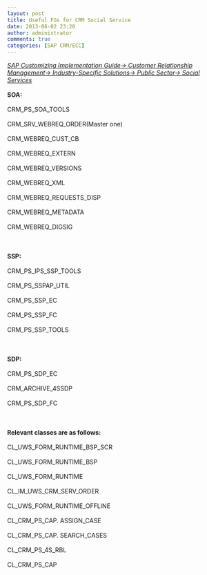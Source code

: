 ```yaml
---
layout: post
title: Useful FGs for CRM Social Service
date: 2013-06-02 23:20
author: administrator
comments: true
categories: [SAP CRM/ECC]
---
```

<em><span style="text-decoration: underline;">SAP Customizing Implementation Guide-&gt; </span></em><em><span style="text-decoration: underline;">Customer Relationship Management-&gt; </span></em><em><span style="text-decoration: underline;">Industry-Specific Solutions-&gt; </span></em><em><span style="text-decoration: underline;">Public Sector-&gt; </span></em><em><span style="text-decoration: underline;">Social Services</span></em><br/><br/><strong>SOA:</strong><br/><br/>CRM_PS_SOA_TOOLS<br/><br/>CRM_SRV_WEBREQ_ORDER(Master one)<br/><br/>CRM_WEBREQ_CUST_CB<br/><br/>CRM_WEBREQ_EXTERN<br/><br/>CRM_WEBREQ_VERSIONS<br/><br/>CRM_WEBREQ_XML<br/><br/>CRM_WEBREQ_REQUESTS_DISP<br/><br/>CRM_WEBREQ_METADATA<br/><br/>CRM_WEBREQ_DIGSIG<br/><br/>&nbsp;<br/><br/><strong>SSP:</strong><br/><br/>CRM_PS_IPS_SSP_TOOLS<br/><br/>CRM_PS_SSPAP_UTIL<br/><br/>CRM_PS_SSP_EC<br/><br/>CRM_PS_SSP_FC<br/><br/>CRM_PS_SSP_TOOLS<br/><br/>&nbsp;<br/><br/><strong>SDP:</strong><br/><br/>CRM_PS_SDP_EC<br/><br/>CRM_ARCHIVE_4SSDP<br/><br/>CRM_PS_SDP_FC<br/><br/>&nbsp;<br/><br/><strong>Relevant classes are as follows:</strong><br/><br/>CL_UWS_FORM_RUNTIME_BSP_SCR<br/><br/>CL_UWS_FORM_RUNTIME_BSP<br/><br/>CL_UWS_FORM_RUNTIME<br/><br/>CL_IM_UWS_CRM_SERV_ORDER<br/><br/>CL_UWS_FORM_RUNTIME_OFFLINE<br/><br/>CL_CRM_PS_CAP. ASSIGN_CASE<br/><br/>CL_CRM_PS_CAP. SEARCH_CASES<br/><br/>CL_CRM_PS_4S_RBL<br/><br/>CL_CRM_PS_CAP
